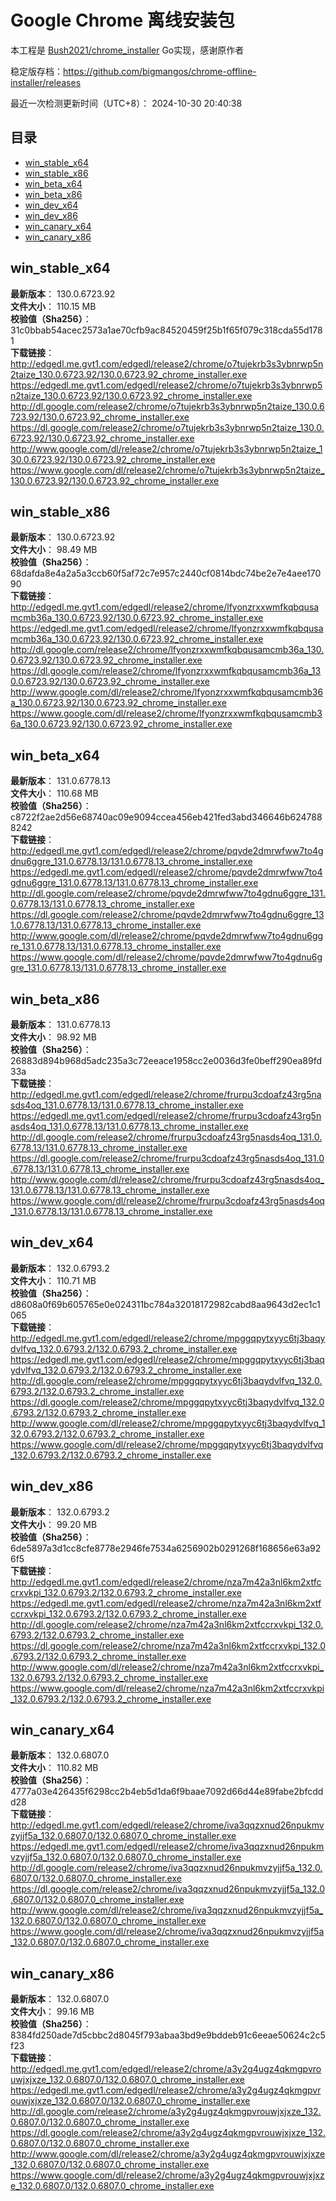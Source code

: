 # Google Chrome 离线安装包
本工程是 [Bush2021/chrome_installer](https://github.com/Bush2021/chrome_installer) Go实现，感谢原作者

稳定版存档：<https://github.com/bigmangos/chrome-offline-installer/releases>

最近一次检测更新时间（UTC+8）：
2024-10-30 20:40:38

## 目录
* [win_stable_x64](https://github.com/bigmangos/chrome-offline-installer?tab=readme-ov-file#win_stable_x64)
* [win_stable_x86](https://github.com/bigmangos/chrome-offline-installer?tab=readme-ov-file#win_stable_x86)
* [win_beta_x64](https://github.com/bigmangos/chrome-offline-installer?tab=readme-ov-file#win_beta_x64)
* [win_beta_x86](https://github.com/bigmangos/chrome-offline-installer?tab=readme-ov-file#win_beta_x86)
* [win_dev_x64](https://github.com/bigmangos/chrome-offline-installer?tab=readme-ov-file#win_dev_x64)
* [win_dev_x86](https://github.com/bigmangos/chrome-offline-installer?tab=readme-ov-file#win_dev_x86)
* [win_canary_x64](https://github.com/bigmangos/chrome-offline-installer?tab=readme-ov-file#win_canary_x64)
* [win_canary_x86](https://github.com/bigmangos/chrome-offline-installer?tab=readme-ov-file#win_canary_x86)

## win_stable_x64
**最新版本**： 130.0.6723.92  
**文件大小**： 110.15 MB  
**校验值（Sha256）**： 31c0bbab54acec2573a1ae70cfb9ac84520459f25b1f65f079c318cda55d1781  
**下载链接**：
http://edgedl.me.gvt1.com/edgedl/release2/chrome/o7tujekrb3s3ybnrwp5n2taize_130.0.6723.92/130.0.6723.92_chrome_installer.exe
https://edgedl.me.gvt1.com/edgedl/release2/chrome/o7tujekrb3s3ybnrwp5n2taize_130.0.6723.92/130.0.6723.92_chrome_installer.exe
http://dl.google.com/release2/chrome/o7tujekrb3s3ybnrwp5n2taize_130.0.6723.92/130.0.6723.92_chrome_installer.exe
https://dl.google.com/release2/chrome/o7tujekrb3s3ybnrwp5n2taize_130.0.6723.92/130.0.6723.92_chrome_installer.exe
http://www.google.com/dl/release2/chrome/o7tujekrb3s3ybnrwp5n2taize_130.0.6723.92/130.0.6723.92_chrome_installer.exe
https://www.google.com/dl/release2/chrome/o7tujekrb3s3ybnrwp5n2taize_130.0.6723.92/130.0.6723.92_chrome_installer.exe
## win_stable_x86
**最新版本**： 130.0.6723.92  
**文件大小**： 98.49 MB  
**校验值（Sha256）**： 68dafda8e4a2a5a3ccb60f5af72c7e957c2440cf0814bdc74be2e7e4aee17090  
**下载链接**：
http://edgedl.me.gvt1.com/edgedl/release2/chrome/lfyonzrxxwmfkqbqusamcmb36a_130.0.6723.92/130.0.6723.92_chrome_installer.exe
https://edgedl.me.gvt1.com/edgedl/release2/chrome/lfyonzrxxwmfkqbqusamcmb36a_130.0.6723.92/130.0.6723.92_chrome_installer.exe
http://dl.google.com/release2/chrome/lfyonzrxxwmfkqbqusamcmb36a_130.0.6723.92/130.0.6723.92_chrome_installer.exe
https://dl.google.com/release2/chrome/lfyonzrxxwmfkqbqusamcmb36a_130.0.6723.92/130.0.6723.92_chrome_installer.exe
http://www.google.com/dl/release2/chrome/lfyonzrxxwmfkqbqusamcmb36a_130.0.6723.92/130.0.6723.92_chrome_installer.exe
https://www.google.com/dl/release2/chrome/lfyonzrxxwmfkqbqusamcmb36a_130.0.6723.92/130.0.6723.92_chrome_installer.exe
## win_beta_x64
**最新版本**： 131.0.6778.13  
**文件大小**： 110.68 MB  
**校验值（Sha256）**： c8722f2ae2d56e68740ac09e9094ccea456eb421fed3abd346646b6247888242  
**下载链接**：
http://edgedl.me.gvt1.com/edgedl/release2/chrome/pqvde2dmrwfww7to4gdnu6ggre_131.0.6778.13/131.0.6778.13_chrome_installer.exe
https://edgedl.me.gvt1.com/edgedl/release2/chrome/pqvde2dmrwfww7to4gdnu6ggre_131.0.6778.13/131.0.6778.13_chrome_installer.exe
http://dl.google.com/release2/chrome/pqvde2dmrwfww7to4gdnu6ggre_131.0.6778.13/131.0.6778.13_chrome_installer.exe
https://dl.google.com/release2/chrome/pqvde2dmrwfww7to4gdnu6ggre_131.0.6778.13/131.0.6778.13_chrome_installer.exe
http://www.google.com/dl/release2/chrome/pqvde2dmrwfww7to4gdnu6ggre_131.0.6778.13/131.0.6778.13_chrome_installer.exe
https://www.google.com/dl/release2/chrome/pqvde2dmrwfww7to4gdnu6ggre_131.0.6778.13/131.0.6778.13_chrome_installer.exe
## win_beta_x86
**最新版本**： 131.0.6778.13  
**文件大小**： 98.92 MB  
**校验值（Sha256）**： 26883d894b968d5adc235a3c72eeace1958cc2e0036d3fe0beff290ea89fd33a  
**下载链接**：
http://edgedl.me.gvt1.com/edgedl/release2/chrome/frurpu3cdoafz43rg5nasds4oq_131.0.6778.13/131.0.6778.13_chrome_installer.exe
https://edgedl.me.gvt1.com/edgedl/release2/chrome/frurpu3cdoafz43rg5nasds4oq_131.0.6778.13/131.0.6778.13_chrome_installer.exe
http://dl.google.com/release2/chrome/frurpu3cdoafz43rg5nasds4oq_131.0.6778.13/131.0.6778.13_chrome_installer.exe
https://dl.google.com/release2/chrome/frurpu3cdoafz43rg5nasds4oq_131.0.6778.13/131.0.6778.13_chrome_installer.exe
http://www.google.com/dl/release2/chrome/frurpu3cdoafz43rg5nasds4oq_131.0.6778.13/131.0.6778.13_chrome_installer.exe
https://www.google.com/dl/release2/chrome/frurpu3cdoafz43rg5nasds4oq_131.0.6778.13/131.0.6778.13_chrome_installer.exe
## win_dev_x64
**最新版本**： 132.0.6793.2  
**文件大小**： 110.71 MB  
**校验值（Sha256）**： d8608a0f69b605765e0e024311bc784a32018172982cabd8aa9643d2ec1c1065  
**下载链接**：
http://edgedl.me.gvt1.com/edgedl/release2/chrome/mpggqpytxyyc6tj3baqydvlfvq_132.0.6793.2/132.0.6793.2_chrome_installer.exe
https://edgedl.me.gvt1.com/edgedl/release2/chrome/mpggqpytxyyc6tj3baqydvlfvq_132.0.6793.2/132.0.6793.2_chrome_installer.exe
http://dl.google.com/release2/chrome/mpggqpytxyyc6tj3baqydvlfvq_132.0.6793.2/132.0.6793.2_chrome_installer.exe
https://dl.google.com/release2/chrome/mpggqpytxyyc6tj3baqydvlfvq_132.0.6793.2/132.0.6793.2_chrome_installer.exe
http://www.google.com/dl/release2/chrome/mpggqpytxyyc6tj3baqydvlfvq_132.0.6793.2/132.0.6793.2_chrome_installer.exe
https://www.google.com/dl/release2/chrome/mpggqpytxyyc6tj3baqydvlfvq_132.0.6793.2/132.0.6793.2_chrome_installer.exe
## win_dev_x86
**最新版本**： 132.0.6793.2  
**文件大小**： 99.20 MB  
**校验值（Sha256）**： 6de5897a3d1cc8cfe8778e2946fe7534a6256902b0291268f168656e63a926f5  
**下载链接**：
http://edgedl.me.gvt1.com/edgedl/release2/chrome/nza7m42a3nl6km2xtfccrxvkpi_132.0.6793.2/132.0.6793.2_chrome_installer.exe
https://edgedl.me.gvt1.com/edgedl/release2/chrome/nza7m42a3nl6km2xtfccrxvkpi_132.0.6793.2/132.0.6793.2_chrome_installer.exe
http://dl.google.com/release2/chrome/nza7m42a3nl6km2xtfccrxvkpi_132.0.6793.2/132.0.6793.2_chrome_installer.exe
https://dl.google.com/release2/chrome/nza7m42a3nl6km2xtfccrxvkpi_132.0.6793.2/132.0.6793.2_chrome_installer.exe
http://www.google.com/dl/release2/chrome/nza7m42a3nl6km2xtfccrxvkpi_132.0.6793.2/132.0.6793.2_chrome_installer.exe
https://www.google.com/dl/release2/chrome/nza7m42a3nl6km2xtfccrxvkpi_132.0.6793.2/132.0.6793.2_chrome_installer.exe
## win_canary_x64
**最新版本**： 132.0.6807.0  
**文件大小**： 110.82 MB  
**校验值（Sha256）**： 4777a03e426435f6298cc2b4eb5d1da6f9baae7092d66d44e89fabe2bfcddd28  
**下载链接**：
http://edgedl.me.gvt1.com/edgedl/release2/chrome/iva3qqzxnud26npukmvzyjjf5a_132.0.6807.0/132.0.6807.0_chrome_installer.exe
https://edgedl.me.gvt1.com/edgedl/release2/chrome/iva3qqzxnud26npukmvzyjjf5a_132.0.6807.0/132.0.6807.0_chrome_installer.exe
http://dl.google.com/release2/chrome/iva3qqzxnud26npukmvzyjjf5a_132.0.6807.0/132.0.6807.0_chrome_installer.exe
https://dl.google.com/release2/chrome/iva3qqzxnud26npukmvzyjjf5a_132.0.6807.0/132.0.6807.0_chrome_installer.exe
http://www.google.com/dl/release2/chrome/iva3qqzxnud26npukmvzyjjf5a_132.0.6807.0/132.0.6807.0_chrome_installer.exe
https://www.google.com/dl/release2/chrome/iva3qqzxnud26npukmvzyjjf5a_132.0.6807.0/132.0.6807.0_chrome_installer.exe
## win_canary_x86
**最新版本**： 132.0.6807.0  
**文件大小**： 99.16 MB  
**校验值（Sha256）**： 8384fd250ade7d5cbbc2d8045f793abaa3bd9e9bddeb91c6eeae50624c2c5f23  
**下载链接**：
http://edgedl.me.gvt1.com/edgedl/release2/chrome/a3y2g4ugz4qkmgpvrouwjxjxze_132.0.6807.0/132.0.6807.0_chrome_installer.exe
https://edgedl.me.gvt1.com/edgedl/release2/chrome/a3y2g4ugz4qkmgpvrouwjxjxze_132.0.6807.0/132.0.6807.0_chrome_installer.exe
http://dl.google.com/release2/chrome/a3y2g4ugz4qkmgpvrouwjxjxze_132.0.6807.0/132.0.6807.0_chrome_installer.exe
https://dl.google.com/release2/chrome/a3y2g4ugz4qkmgpvrouwjxjxze_132.0.6807.0/132.0.6807.0_chrome_installer.exe
http://www.google.com/dl/release2/chrome/a3y2g4ugz4qkmgpvrouwjxjxze_132.0.6807.0/132.0.6807.0_chrome_installer.exe
https://www.google.com/dl/release2/chrome/a3y2g4ugz4qkmgpvrouwjxjxze_132.0.6807.0/132.0.6807.0_chrome_installer.exe
